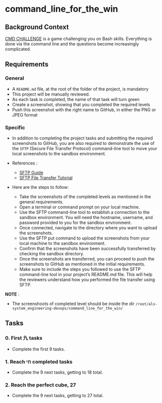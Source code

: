 # command_line_for_the_win

## Background Context

[CMD CHALLENGE](https://cmdchallenge.com/) is a game challenging you on Bash skills. Everything is done via the command line and the questions become increasingly complicated.

## Requirements
### General

   - A `README.md` file, at the root of the folder of the project, is mandatory
   - This project will be manually reviewed.
   - As each task is completed, the name of that task will turn green
   - Create a screenshot, showing that you completed the required levels
   - Push this screenshot with the right name to GitHub, in either the PNG or JPEG format

### Specific

   - In addition to completing the project tasks and submitting the required screenshots to GitHub, you are also required to demonstrate the use of the `SFTP` (Secure File Transfer Protocol) command-line tool to move your local screenshots to the sandbox environment.

   - References :

       - [SFTP Guide](https://man.openbsd.org/sftp)
       - [SFTP File Transfer Tutorial](https://www.digitalocean.com/community/tutorials/how-to-use-sftp-to-securely-transfer-files-with-a-remote-server)

   - Here are the steps to follow:

       - Take the screenshots of the completed levels as mentioned in the general requirements.
       - Open a terminal or command prompt on your local machine.
       - Use the SFTP command-line tool to establish a connection to the sandbox environment. You will need the hostname, username, and password provided to you for the sandbox environment.
       - Once connected, navigate to the directory where you want to upload the screenshots.
       - Use the SFTP put command to upload the screenshots from your local machine to the sandbox environment.
       - Confirm that the screenshots have been successfully transferred by checking the sandbox directory.
       - Once the screenshots are transferred, you can proceed to push the screenshots to GitHub as mentioned in the initial requirements.
       - Make sure to include the steps you followed to use the SFTP command-line tool in your project’s README.md file. This will help the reviewers understand how you performed the file transfer using SFTP.

**NOTE** :

   - The screenshoots of completed level should be inside the dir `/root/alx-system_engineering-devops/command_line_for_the_win/`

## Tasks

### 0. First 九 tasks
- Complete the first 9 tasks.

### 1. Reach חי completed tasks
- Complete the 9 next tasks, getting to 18 total.

### 2. Reach the perfect cube, 27
- Complete the 9 next tasks, getting to 27 total.

